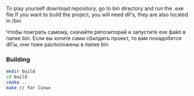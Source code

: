 To play yourself download repository, go to bin directory and run the .exe file
If you want to build the project, you will need dll's, they are also located in /bin

Чтобы поиграть самому, скачайте репозиторий и запустите ехе файл в папке bin.
Если вы хотите сами сбилдить проект, то вам понадобятся dll'ы, они тоже расположены в папке bin

### Building

```bash
mkdir build
cd build
cmake ..
make // for linux
```